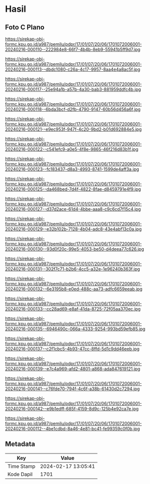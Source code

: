 # Hasil

## Foto C Plano

https://sirekap-obj-formc.kpu.go.id/a987/pemilu/pdpr/17/01/07/20/06/1701072006001-20240216-000110--222984e8-66f7-4b4b-8eb9-55941b5ff9d7.jpg

https://sirekap-obj-formc.kpu.go.id/a987/pemilu/pdpr/17/01/07/20/06/1701072006001-20240216-000113--dbdc1080-c26a-4c17-9957-8aa4e4a8ac5f.jpg

https://sirekap-obj-formc.kpu.go.id/a987/pemilu/pdpr/17/01/07/20/06/1701072006001-20240216-000117--25e94a1b-a57b-4a30-bab3-881959ddfc4b.jpg

https://sirekap-obj-formc.kpu.go.id/a987/pemilu/pdpr/17/01/07/20/06/1701072006001-20240216-000118--6bda3bcf-d2fb-4790-9147-60b56d456a6f.jpg

https://sirekap-obj-formc.kpu.go.id/a987/pemilu/pdpr/17/01/07/20/06/1701072006001-20240216-000121--e9ec953f-947f-4c20-9bd2-b01d692884e5.jpg

https://sirekap-obj-formc.kpu.go.id/a987/pemilu/pdpr/17/01/07/20/06/1701072006001-20240216-000122--c541efc9-a0e5-4f8e-9865-46f216d83b1f.jpg

https://sirekap-obj-formc.kpu.go.id/a987/pemilu/pdpr/17/01/07/20/06/1701072006001-20240216-000123--fc183437-d8a3-4993-8741-1599de4aff3a.jpg

https://sirekap-obj-formc.kpu.go.id/a987/pemilu/pdpr/17/01/07/20/06/1701072006001-20240216-000125--da468bed-7d4f-4822-8fae-d8459791e4f9.jpg

https://sirekap-obj-formc.kpu.go.id/a987/pemilu/pdpr/17/01/07/20/06/1701072006001-20240216-000127--d37d2ace-61d4-4bbe-aaa8-c9c6cd7f15c4.jpg

https://sirekap-obj-formc.kpu.go.id/a987/pemilu/pdpr/17/01/07/20/06/1701072006001-20240216-000129--e32b102b-7128-4b04-adc8-43e4abf13c0a.jpg

https://sirekap-obj-formc.kpu.go.id/a987/pemilu/pdpr/17/01/07/20/06/1701072006001-20240216-000130--93d0f20c-99e5-4053-be50-d4deea77c626.jpg

https://sirekap-obj-formc.kpu.go.id/a987/pemilu/pdpr/17/01/07/20/06/1701072006001-20240216-000131--302f7c71-b2b6-4cc5-a32e-1e96240b363f.jpg

https://sirekap-obj-formc.kpu.go.id/a987/pemilu/pdpr/17/01/07/20/06/1701072006001-20240216-000132--6e3195b8-e0ed-488c-aa73-adfc6659eeab.jpg

https://sirekap-obj-formc.kpu.go.id/a987/pemilu/pdpr/17/01/07/20/06/1701072006001-20240216-000133--cc28ad69-e8af-41da-8725-72f05aa370ec.jpg

https://sirekap-obj-formc.kpu.go.id/a987/pemilu/pdpr/17/01/07/20/06/1701072006001-20240216-000135--6946490c-066a-4333-9254-993bd59efb85.jpg

https://sirekap-obj-formc.kpu.go.id/a987/pemilu/pdpr/17/01/07/20/06/1701072006001-20240216-000137--c2f1cbc5-4b93-47cc-8ffd-5d1c9dd46eeb.jpg

https://sirekap-obj-formc.kpu.go.id/a987/pemilu/pdpr/17/01/07/20/06/1701072006001-20240216-000139--e7c4a969-afd2-4801-a868-ada847619121.jpg

https://sirekap-obj-formc.kpu.go.id/a987/pemilu/pdpr/17/01/07/20/06/1701072006001-20240216-000141--c76fde70-794f-4c6f-a38b-61430d2c7294.jpg

https://sirekap-obj-formc.kpu.go.id/a987/pemilu/pdpr/17/01/07/20/06/1701072006001-20240216-000142--e9b1edff-685f-4159-8d9c-125b4e92ca7e.jpg

https://sirekap-obj-formc.kpu.go.id/a987/pemilu/pdpr/17/01/07/20/06/1701072006001-20240216-000112--4be1cdbd-8a46-4e81-bc41-fe99359c0f0b.jpg


## Metadata

| Key        | Value               |
| ---------- | ------------------- |
| Time Stamp | 2024-02-17 13:05:41 |
| Kode Dapil | 1701                |



